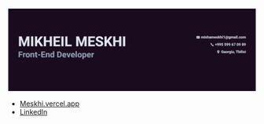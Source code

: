 <a href="https://meskhi.vercel.app/"><img src="https://github.com/MMeskhi/MMeskhi/blob/main/mmeskhi.png" alt="Mikheil Meskhi Banner"></a>

- <a href="https://meskhi.vercel.app/">Meskhi.vercel.app</a>
- <a href="https://www.linkedin.com/in/mikheilmeskhi/">LinkedIn</a>
